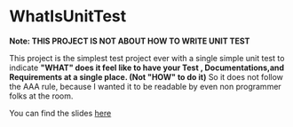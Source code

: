 # WhatIsUnitTest
**Note: THIS PROJECT IS NOT ABOUT HOW TO WRITE UNIT TEST**

This project is the simplest test project ever with a single simple unit test to indicate **"WHAT" does it feel like to have your  Test , Documentations,and Requirements at a single place. (Not "HOW" to do it)** So it does not follow the AAA rule, because I wanted it to be readable  by even non programmer folks at the room.


You can find the slides [here](https://www.slideshare.net/MohsenBazmi/agile-unit-testing-introduction)
